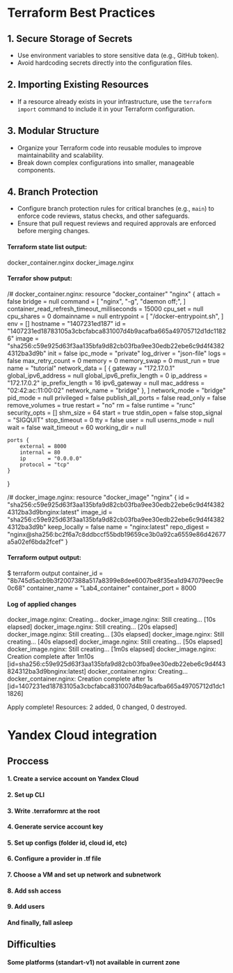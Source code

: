 # Terraform Best Practices

## 1. Secure Storage of Secrets
- Use environment variables to store sensitive data (e.g., GitHub token).
- Avoid hardcoding secrets directly into the configuration files.

## 2. Importing Existing Resources
- If a resource already exists in your infrastructure, use the `terraform import` command to include it in your Terraform configuration.

## 3. Modular Structure
- Organize your Terraform code into reusable modules to improve maintainability and scalability.
- Break down complex configurations into smaller, manageable components.

## 4. Branch Protection
- Configure branch protection rules for critical branches (e.g., `main`) to enforce code reviews, status checks, and other safeguards.
- Ensure that pull request reviews and required approvals are enforced before merging changes.


#### Terraform state list output:
docker_container.nginx
docker_image.nginx
#### Terrafor show putput:
/# docker_container.nginx:
resource "docker_container" "nginx" {
    attach                                      = false
    bridge                                      = null
    command                                     = [
        "nginx",
        "-g",
        "daemon off;",
    ]
    container_read_refresh_timeout_milliseconds = 15000
    cpu_set                                     = null
    cpu_shares                                  = 0
    domainname                                  = null
    entrypoint                                  = [
        "/docker-entrypoint.sh",
    ]
    env                                         = []
    hostname                                    = "1407231ed187"
    id                                          = "1407231ed18783105a3cbcfabca831007d4b9acafba665a49705712d1dc11826"
    image                                       = "sha256:c59e925d63f3aa135bfa9d82cb03fba9ee30edb22ebe6c9d4f43824312ba3d9b"
    init                                        = false
    ipc_mode                                    = "private"
    log_driver                                  = "json-file"
    logs                                        = false
    max_retry_count                             = 0
    memory                                      = 0
    memory_swap                                 = 0
    must_run                                    = true
    name                                        = "tutorial"
    network_data                                = [
        {
            gateway                   = "172.17.0.1"
            global_ipv6_address       = null
            global_ipv6_prefix_length = 0
            ip_address                = "172.17.0.2"
            ip_prefix_length          = 16
            ipv6_gateway              = null
            mac_address               = "02:42:ac:11:00:02"
            network_name              = "bridge"
        },
    ]
    network_mode                                = "bridge"
    pid_mode                                    = null
    privileged                                  = false
    publish_all_ports                           = false
    read_only                                   = false
    remove_volumes                              = true
    restart                                     = "no"
    rm                                          = false
    runtime                                     = "runc"
    security_opts                               = []
    shm_size                                    = 64
    start                                       = true
    stdin_open                                  = false
    stop_signal                                 = "SIGQUIT"
    stop_timeout                                = 0
    tty                                         = false
    user                                        = null
    userns_mode                                 = null
    wait                                        = false
    wait_timeout                                = 60
    working_dir                                 = null

    ports {
        external = 8000
        internal = 80
        ip       = "0.0.0.0"
        protocol = "tcp"
    }
}

/# docker_image.nginx:
resource "docker_image" "nginx" {
    id           = "sha256:c59e925d63f3aa135bfa9d82cb03fba9ee30edb22ebe6c9d4f43824312ba3d9bnginx:latest"
    image_id     = "sha256:c59e925d63f3aa135bfa9d82cb03fba9ee30edb22ebe6c9d4f43824312ba3d9b"
    keep_locally = false
    name         = "nginx:latest"
    repo_digest  = "nginx@sha256:bc2f6a7c8ddbccf55bdb19659ce3b0a92ca6559e86d42677a5a02ef6bda2fcef"
}

#### Terraform output output:
$ terraform output
container_id = "8b745d5acb9b3f2007388a517a8399e8dee6007be8f35ea1d947079eec9e0c68"
container_name = "Lab4_container"
container_port = 8000

#### Log of applied changes
docker_image.nginx: Creating...
docker_image.nginx: Still creating... [10s elapsed]
docker_image.nginx: Still creating... [20s elapsed]
docker_image.nginx: Still creating... [30s elapsed]
docker_image.nginx: Still creating... [40s elapsed]
docker_image.nginx: Still creating... [50s elapsed]
docker_image.nginx: Still creating... [1m0s elapsed]
docker_image.nginx: Creation complete after 1m10s [id=sha256:c59e925d63f3aa135bfa9d82cb03fba9ee30edb22ebe6c9d4f43824312ba3d9bnginx:latest]
docker_container.nginx: Creating...
docker_container.nginx: Creation complete after 1s [id=1407231ed18783105a3cbcfabca831007d4b9acafba665a49705712d1dc11826]

Apply complete! Resources: 2 added, 0 changed, 0 destroyed.

# Yandex Cloud integration
## Proccess
#### 1. Create a service account on Yandex Cloud
#### 2. Set up CLI
#### 3. Write .terraformrc at the root
#### 4. Generate service account key
#### 5. Set up configs (folder id, cloud id, etc)
#### 6. Configure a provider in .tf file
#### 7. Choose a VM and set up network and subnetwork
#### 8. Add ssh access
#### 9. Add users
#### And finally, fall asleep
## Difficulties
#### Some platforms (standart-v1) not available in current zone
